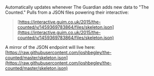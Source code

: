 Automatically updates whenever The Guardian adds new data to "The Counted." Pulls from a JSON files powering their interactive:

> [https://interactive.guim.co.uk/2015/the-counted/v/1459369783864/files/skeleton.json](https://interactive.guim.co.uk/2015/the-counted/v/1459369783864/files/skeleton.json)

A mirror of the JSON endpoint will live here: [https://raw.githubusercontent.com/joshbegley/the-counted/master/skeleton.json](https://raw.githubusercontent.com/joshbegley/the-counted/master/skeleton.json)
